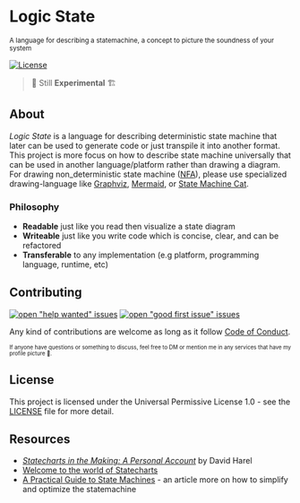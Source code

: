 # Logic State
<sup>A language for describing a statemachine, a concept to picture the soundness of your system</sup><br>

[![License](https://img.shields.io/github/license/logic-state/logicstate.svg)](./LICENSE)

> 🚧 Still **Experimental** 🏗️

## About
*Logic State* is a language for describing deterministic state machine that later can be used to generate code or just transpile it into another format. This project is more focus on how to describe state machine universally that can be used in another language/platform rather than drawing a diagram. For drawing non_deterministic state machine ([NFA][]), please use specialized drawing-language like [Graphviz][], [Mermaid][], or [State Machine Cat][].

<!-- ![quick_demo](https://user-images.githubusercontent.com/4953069/60861162-a5d1a800-a243-11e9-8dd3-b04ee3fde30c.gif) -->

### Philosophy
- **Readable** just like you read then visualize a state diagram
- **Writeable** just like you write code which is concise, clear, and can be refactored
- **Transferable** to any implementation (e.g platform, programming language, runtime, etc)

## Contributing
[![open "help wanted" issues](https://img.shields.io/github/issues/logic-state/logicstate/help%20wanted.svg)](https://github.com/logic-state/logic-state/labels/help%20wanted)
[![open "good first issue" issues](https://img.shields.io/github/issues/logic-state/logicstate/good%20first%20issue.svg)](https://github.com/logic-state/logic-state/labels/good%20first%20issue)

<!-- TODO: add proper CONTRIBUTING.md alongs with ARCHITECTURE.md and github template for issues & pull_request -->

Any kind of contributions are welcome as long as it follow [Code of Conduct](CODE_OF_CONDUCT.md).<br>

<sup><sup>If anyone have questions or something to discuss, feel free to DM or mention me in any services that have my profile picture 👹.</sup></sup>

## License

This project is licensed under the Universal Permissive License 1.0 - see the [LICENSE](LICENSE) file for more detail.

## Resources

- [*Statecharts in the Making: A Personal Account*](http://www.wisdom.weizmann.ac.il/~harel/papers/Statecharts.History.pdf) by David Harel
- [Welcome to the world of Statecharts](https://statecharts.github.io/)
- [A Practical Guide to State Machines](https://deniskyashif.com/2019/11/20/a-practical-guide-to-state-machines/) - an article more on how to simplify and optimize the statemachine

[NFA]: https://www.tutorialspoint.com/automata_theory/non_deterministic_finite_automaton.htm
[Graphviz]: https://www.graphviz.org/
[PlantUML]: http://plantuml.com/state-diagram
[Mermaid]: https://mermaidjs.github.io/
[State Machine Cat]: https://github.com/sverweij/state-machine-cat
[graph-easy]: https://metacpan.org/pod/distribution/Graph-Easy/bin/graph-easy
[release page]: https://github.com/DrSensor/scdlang/releases
